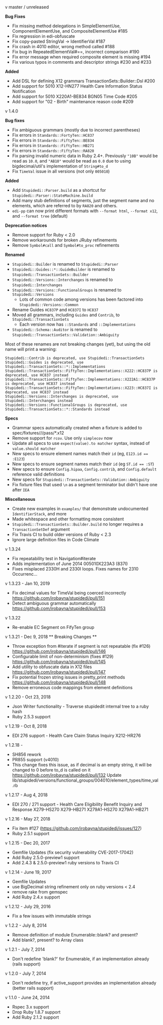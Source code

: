 v master / unreleased

  **Bug Fixes**

  * Fix missing method delegations in SimpleElementUse, ComponentElementUse, and CompositeElementUse #185
  * Fix regression in edi-obfuscate
  * Fix copy-pasted StringVal -> IdentifierVal #187
  * Fix crash in 4010 editor, wrong method called #188
  * Fix bug in RepeatedElementVal#==, incorrect comparison #190
  * Fix error message when required composite element is missing #194
  * Fix various typos in comments and descriptor strings #230 and #233

  **Added**

  * Add DSL for defining X12 grammars TransactionSets::Builder::Dsl #200
  * Add support for 5010 X12-HN277 Health Care Information Status Notification
  * Add support for 5010 X220A1-BE834 BGN05 Time Code #205
  * Add support for "02 - Birth" maintenance reason code #209

v 1.4.0

  **Bug fixes**

  * Fix ambiguous grammars (mostly due to incorrect parentheses)
  * Fix errors in `Standards::FortyTen::HC837`
  * Fix errors in `Standards::FiftyTen::BE834`
  * Fix errors in `Standards::FiftyTen::HB271`
  * Fix errors in `Standards::FiftyTen::RA820`
  * Fix parsing invalid numeric data in Ruby 2.4+. Previously `"10B"` would be read as `10.0`, and `"AB10"` would be read as `0.0` due to using bigdecimal/util's implementation of `String#to_d`
  * Fix `TimeVal` issue in all versions (not only `005010`)

  **Added**

  * Add `Stupidedi::Parser.build` as a shortcut for `Stupidedi::Parser::StateMachine.build`
  * Add many stub definitions of segments, just the segment name and no elements, which are referred to by `RA820` and others.
  * `edi-pp` can now print different formats with `--format html`, `--format x12`, and `--format tree` (default)

  **Deprecation notices**

  * Remove support for Ruby < 2.0
  * Remove workarounds for broken JRuby refinements
  * Remove `Symbol#call` and `Symbol#to_proc` refinements

  **Renamed**

  * `Stupidedi::Builder` is renamed to `Stupidedi::Parser`
  * `Stupidedi::Guides::*::GuideBuilder` is renamed to `Stupidedi::TransactionSets::Builder`
  * `Stupidedi::Versions::Interchanges` is renamed to `Stupidedi::Interchanges`
  * `Stupidedi::Versions::FunctionalGroups` is renamed to `Stupidedi::Versions`
    * Lots of common code among versions has been factored into `Stupidedi::Versions::Common`
  * Rename Guides `HC837P` and `HC837I` to `HC837`
  * Moved all grammars, including `Guides` and `Contrib`, to `Stupidedi::TransactionSets`
    * Each version now has `::Standards` and `::Implementations`
  * `Stupidedi::Schema::Auditor` is renamed to `Stupidedi::TransactionSets::Validation::Ambiguity`

  Most of these renames are not breaking changes (yet), but using the old name will print a warning:

  ```
  Stupidedi::Contrib is deprecated, use Stupidedi::TransactionSets
  Stupidedi::Guides is deprecated, use Stupidedi::TransactionSets::*::Implementations
  Stupidedi::TransactionSets::FiftyTen::Implementations::X222::HC837P is deprecated, use HC837 instead
  Stupidedi::TransactionSets::FiftyTen::Implementations::X222A1::HC837P is deprecated, use HC837 instead
  Stupidedi::TransactionSets::FiftyTen::Implementations::X223::HC837I is deprecated, use HC837 instead
  Stupidedi::Versions::Interchanges is deprecated, use Stupidedi::Interchanges instead
  Stupidedi::Versions::FunctionalGroups is deprecated, use Stupidedi::TransactionSets::*::Standards instead
  ```

  **Specs**

  * Grammar specs automatically created when a fixture is added to spec/fixtures/<version>/<name>/pass/*.x12
  * Remove support for `rcov`. Use only `simplecov` now
  * Update all specs to use `expect(value).to matcher` syntax, instead of `value.should matcher`
  * New specs to ensure element names match their `id` (eg, `E123.id == :E123`)
  * New specs to ensure segment names match their `id` (eg `ST.id == :ST`)
  * New specs to ensure `Config.hipaa`, `Config.contrib`, and `Config.default` reference valid definitions
  * New specs for `Stupidedi::TransactionSets::Validation::Ambiguity`
  * Fix fixture files that used `\n` as a segment terminator but didn't have one after `IEA`

  **Miscellaneous**

  * Create new examples in `examples/` that demonstrate undocumented `IdentifierStack`, and more
  * Made whitespace and other formatting more consistent
  * `Stupidedi::TransactionSets::Builder.build` no longer requires a `TransactionSetDef` argument
  * Fix Travis CI to build older versions of Ruby < 2.3
  * Ignore large definition files in Code Climate
  
v 1.3.24 
  - Fix repeatability test in Navigation#iterate
  - Adds implementation of June 2014 005010X223A3 (837I)
  - Fixes misplaced 2330H and 2330I loops. Fixes names for 2310 Occurrenc…
  
v 1.3.23 - Jan 10, 2019
  - Fix decimal values for TimeVal being coerced incorrectly https://github.com/irobayna/stupidedi/pull/151
  - Detect ambiguous grammar automatically https://github.com/irobayna/stupidedi/pull/153
  
v 1.3.22
  - Re-enable EC Segment on FifyTen group
  
v 1.3.21 - Dec 9, 2018 ** Breaking Changes **
  - Throw exception from #iterate if segment is not repeatable (fix #126) https://github.com/irobayna/stupidedi/pull/146
  - Configurable limit of non-determinism (fixes #129) https://github.com/irobayna/stupidedi/pull/145
  - Add utility to obfuscate data in X12 files https://github.com/irobayna/stupidedi/pull/147
  - Fix potential frozen string issues in pretty_print methods https://github.com/irobayna/stupidedi/pull/148
  - Remove erroneous code mappings from element definitions

v 1.2.20 - Oct 23, 2018
  - Json Writer functionality - Traverse stupidedit internal tree to a ruby hash
  - Ruby 2.5.3 support

v 1.2.19 - Oct 8, 2018
  - EDI 276 support - Health Care Claim Status Inquiry
    X212-HR276

v 1.2.18 -
  - SH856 rework
  - PR855 support (v4010)
  - This change fixes this issue, as if decimal is an empty string, it will be changed to 0 before to_d is called on it
    https://github.com/irobayna/stupidedi/pull/132
    Update  lib/stupidedi/versions/functional_groups/004010/element_types/time_val.rb


v 1.2.17 - Aug 4, 2018
  - EDI 270 / 271 support - Health Care Eligibility Benefit Inquiry and Response
    X279-HS270
    X279-HB271
    X279A1-HS270
    X279A1-HB271

v 1.2.16 - May 27, 2018
  - Fix item #127 (https://github.com/irobayna/stupidedi/issues/127)
  - Ruby 2.5.1 support

v 1.2.15 - Dec 20, 2017
  - Gemfile Updates (fix security vulnerability CVE-2017-17042)
  - Add Ruby 2.5.0-preview1 support
  - Add 2.4.3 & 2.5.0-preview1 ruby versions to Travis CI

v 1.2.14 - June 19, 2017
  - Gemfile Updates
  - use BigDecimal string refinement only on ruby versions < 2.4
  - remove rake from gemspec
  - Add Ruby 2.4.x support

v 1.2.12 - July 29, 2016
  - Fix a few issues with immutable strings

v 1.2.2 - July 8, 2014
  - Remove definition of module Enumerable::blank? and present?
  - Add blank?, present? to Array class

v 1.2.1 - July 7, 2014
  - Don't redefine 'blank?' for Enumerable, if an implementation already (rails support)

v 1.2.0 - July 7, 2014
  - Don't redefine try, if active_support provides an implementation already (better rails support)

v 1.1.0 - June 24, 2014
  - Rspec 3.x support
  - Drop Ruby 1.8.7 support
  - Add Ruby 2.1.2 support
